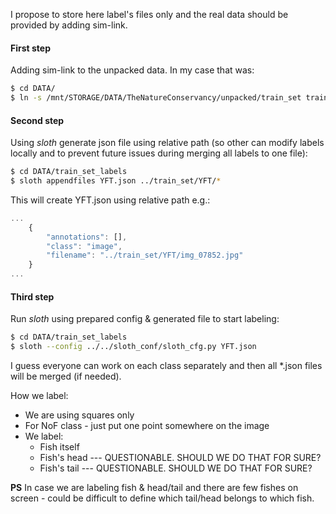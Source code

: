 I propose to store here label's files only and the real data should be provided by adding sim-link.

#### First step
Adding sim-link to the unpacked data. In my case that was:
```sh
$ cd DATA/
$ ln -s /mnt/STORAGE/DATA/TheNatureConservancy/unpacked/train_set train_set
```

#### Second step
Using *sloth* generate json file using relative path (so other can modify labels locally and to prevent future issues during merging all labels to one file):
```sh
$ cd DATA/train_set_labels
$ sloth appendfiles YFT.json ../train_set/YFT/*
```

This will create YFT.json using relative path e.g.:

```javascript
...
    {
        "annotations": [],
        "class": "image",
        "filename": "../train_set/YFT/img_07852.jpg"
    }
...
```

#### Third step
Run *sloth* using prepared config & generated file to start labeling:
```sh
$ cd DATA/train_set_labels
$ sloth --config ../../sloth_conf/sloth_cfg.py YFT.json
```

I guess everyone can work on each class separately and then all *.json files will be merged (if needed).

How we label:
* We are using squares only
* For NoF class - just put one point somewhere on the image
* We label: 
  * Fish itself 
  * Fish's head --- QUESTIONABLE. SHOULD WE DO THAT FOR SURE?
  * Fish's tail --- QUESTIONABLE. SHOULD WE DO THAT FOR SURE?

**PS**
In case we are labeling fish & head/tail and there are few fishes on screen - could be difficult to define which tail/head belongs to which fish.


